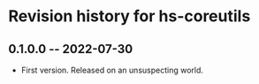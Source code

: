 # Revision history for hs-coreutils

## 0.1.0.0 -- 2022-07-30

* First version. Released on an unsuspecting world.

